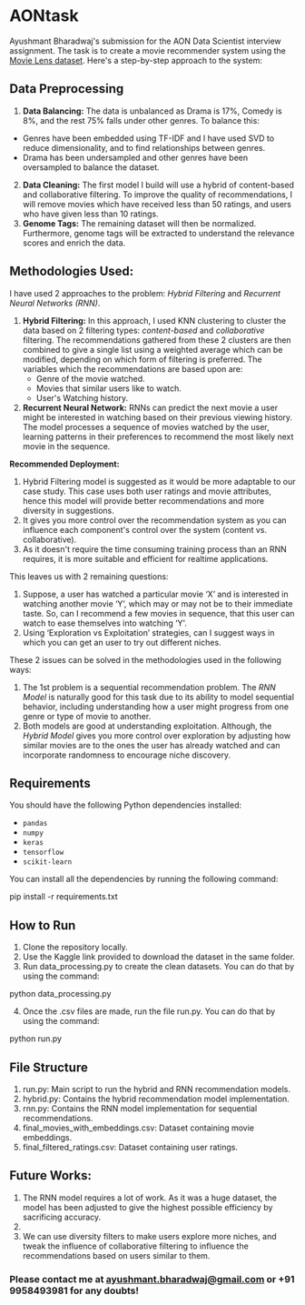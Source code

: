 # AONtask
Ayushmant Bharadwaj's submission for the AON Data Scientist interview assignment. The task is to create a movie recommender system using the [Movie Lens dataset](https://www.kaggle.com/datasets/grouplens/movielens-20m-dataset?resource=download). Here's a step-by-step approach to the system:

## Data Preprocessing

1. **Data Balancing:** The data is unbalanced as Drama is 17%, Comedy is 8%, and the rest 75% falls under other genres. To balance this:
+ Genres have been embedded using TF-IDF and I have used SVD to reduce dimensionality, and to find relationships between genres.
+ Drama has been undersampled and other genres have been oversampled to balance the dataset.
2. **Data Cleaning:** The first model I build will use a hybrid of content-based and collaborative filtering. To improve the quality of recommendations, I will remove movies which have received less than 50 ratings, and users who have given less than 10 ratings.
3. **Genome Tags:** The remaining dataset will then be normalized. Furthermore, genome tags will be extracted to understand the relevance scores and enrich the data.

## Methodologies Used:

I have used 2 approaches to the problem: _Hybrid Filtering_ and _Recurrent Neural Networks (RNN)_.
1. **Hybrid Filtering:** In this approach, I used KNN clustering to cluster the data based on 2 filtering types: _content-based_ and _collaborative_ filtering. The recommendations gathered from these 2 clusters are then combined to give a single list using a weighted average which can be modified, depending on which form of filtering is preferred. The variables which the recommendations are based upon are:
    + Genre of the movie watched.
    + Movies that similar users like to watch.
    + User's Watching history.
2. **Recurrent Neural Network:** RNNs can predict the next movie a user might be interested in watching based on their previous viewing history. The model processes a sequence of movies watched by the user, learning patterns in their preferences to recommend the most likely next movie in the sequence.

**Recommended Deployment:** 
1. Hybrid Filtering model is suggested as it would be more adaptable to our case study. This case uses both user ratings and movie attributes, hence this model will provide better recommendations and more diversity in suggestions.
2. It gives you more control over the recommendation system as you can influence each component's control over the system (content vs. collaborative).
3. As it doesn't require the time consuming training process than an RNN requires, it is more suitable and efficient for realtime applications.

This leaves us with 2 remaining questions:
1. Suppose, a user has watched a particular movie ‘X’ and is interested in watching another movie ‘Y’, which may or may not be to their immediate taste. So, can I recommend a few movies in sequence, that this user can watch to ease themselves into watching ‘Y'.
2. Using ‘Exploration vs Exploitation’ strategies, can I suggest ways in which you can get an user to try out different niches.

These 2 issues can be solved in the methodologies used in the following ways:
1. The 1st problem is a sequential recommendation problem. The _RNN Model_ is naturally good for this task due to its ability to model sequential behavior, including understanding how a user might progress from one genre or type of movie to another.
2. Both models are good at understanding exploitation. Although, the _Hybrid Model_ gives you more control over exploration by adjusting how similar movies are to the ones the user has already watched and can incorporate randomness to encourage niche discovery.


## Requirements

You should have the following Python dependencies installed:

- `pandas`
- `numpy`
- `keras`
- `tensorflow`
- `scikit-learn`

You can install all the dependencies by running the following command:

pip install -r requirements.txt

## How to Run

1. Clone the repository locally.
2. Use the Kaggle link provided to download the dataset in the same folder.
3. Run data_processing.py to create the clean datasets. You can do that by using the command:

python data_processing.py

4. Once the .csv files are made, run the file run.py. You can do that by using the command:

python run.py

## File Structure
1. run.py: Main script to run the hybrid and RNN recommendation models.
2. hybrid.py: Contains the hybrid recommendation model implementation.
3. rnn.py: Contains the RNN model implementation for sequential recommendations.
4. final_movies_with_embeddings.csv: Dataset containing movie embeddings.
5. final_filtered_ratings.csv: Dataset containing user ratings. 

## Future Works:

1. The RNN model requires a lot of work. As it was a huge dataset, the model has been adjusted to give the highest possible efficiency by sacrificing accuracy.
2. 
3. We can use diversity filters to make users explore more niches, and tweak the influence of collaborative filtering to influence the recommendations based on users similar to them.

### Please contact me at ayushmant.bharadwaj@gmail.com or +91 9958493981 for any doubts! 
